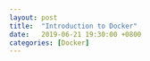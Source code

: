 ```yaml
---
layout: post
title:  "Introduction to Docker"
date:   2019-06-21 19:30:00 +0800
categories: [Docker]
---
```

